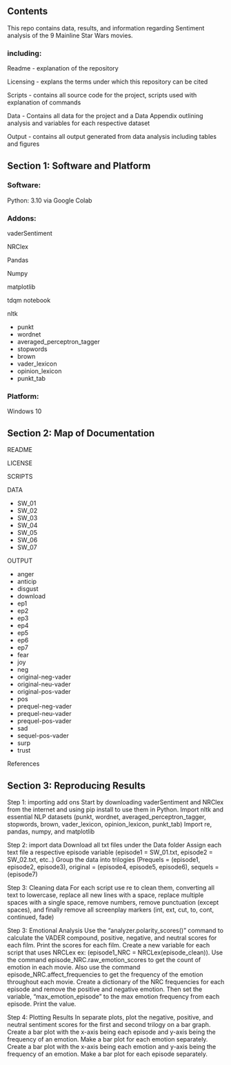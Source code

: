 ## Contents
This repo contains data, results, and information regarding Sentiment analysis of the 9 Mainline Star Wars movies. 

### including: 

Readme - explanation of the repository

Licensing - explans the terms under which this repository can be cited

Scripts - contains all source code for the project, scripts used with explanation of commands

Data - Contains all data for the project and a Data Appendix outlining analysis and variables for each respective dataset

Output - contains all output generated from data analysis including tables and figures 

## Section 1: Software and Platform

### Software:

Python: 3.10 via Google Colab

### Addons: 

vaderSentiment

NRClex

Pandas

Numpy

matplotlib

tdqm notebook 

nltk
- punkt
- wordnet
- averaged_perceptron_tagger
- stopwords
- brown
- vader_lexicon
- opinion_lexicon
- punkt_tab

### Platform:

Windows 10

## Section 2: Map of Documentation

README

LICENSE

SCRIPTS


DATA

- SW_01
- SW_02
- SW_03
- SW_04
- SW_05
- SW_06
- SW_07
  
OUTPUT

- anger
- anticip
- disgust
- download
- ep1
- ep2
- ep3
- ep4
- ep5
- ep6
- ep7
- fear
- joy
- neg
- original-neg-vader
- original-neu-vader
- original-pos-vader
- pos
- prequel-neg-vader
- prequel-neu-vader
- prequel-pos-vader
- sad
- sequel-pos-vader
- surp
- trust

References 

## Section 3: Reproducing Results

Step 1: importing add ons
Start by downloading vaderSentiment and NRClex from the internet and using pip install to use them in Python. 
Import nltk and essential NLP datasets (punkt, wordnet, averaged_perceptron_tagger, stopwords, brown, vader_lexicon, opinion_lexicon, punkt_tab)
Import re, pandas, numpy, and matplotlib

Step 2: import data
Download all txt files under the Data folder
Assign each text file a respective episode variable (episode1 = SW_01.txt, episode2 = SW_02.txt, etc..)
Group the data into trilogies (Prequels = (episode1, episode2, episode3), original = (episode4, episode5, episode6), sequels = (episode7)

Step 3: Cleaning data
For each script use re to clean them, converting all text to lowercase, replace all new lines with a space, replace multiple spaces with a single space, remove numbers, remove punctuation (except spaces), and finally remove all screenplay markers (int, ext, cut, to, cont, continued, fade)

Step 3: Emotional Analysis
Use the “analyzer.polarity_scores()” command to calculate the VADER compound, positive, negative, and neutral scores for each film. Print the scores for each film.
Create a new variable for each script that uses NRCLex ex: (episode1_NRC = NRCLex(episode_clean)). Use the command episode_NRC.raw_emotion_scores to get the count of emotion in each movie. Also use the command episode_NRC.affect_frequencies to get the frequency of the emotion throughout each movie. 
Create a dictionary of the NRC frequencies for each episode and remove the positive and negative emotion. Then set the variable, “max_emotion_episode” to the max emotion frequency from each episode. Print the value.
 
Step 4: Plotting Results
In separate plots, plot the negative, positive, and neutral sentiment scores for the first and second trilogy on a bar graph.
Create a bar plot with the x-axis being each episode and y-axis being the frequency of an emotion. Make a bar plot for each emotion separately.
Create a bar plot with the x-axis being each emotion and y-axis being the frequency of an emotion. Make a bar plot for each episode separately. 


